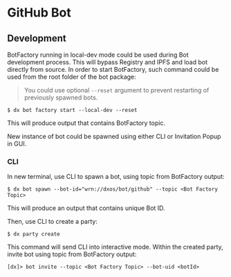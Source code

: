 # GitHub Bot

## Development

BotFactory running in local-dev mode could be used during Bot development process. This will bypass Registry and IPFS and load bot directly from source. In order to start BotFactory, such command could be used from the root folder of the bot package:

> You could use optional `--reset` argument to prevent restarting of previously spawned bots.

```
$ dx bot factory start --local-dev --reset
```

This will produce output that contains BotFactory topic.

New instance of bot could be spawned using either CLI or Invitation Popup in GUI.

### CLI

In new terminal, use CLI to spawn a bot, using topic from BotFactory output:

```
$ dx bot spawn --bot-id="wrn://dxos/bot/github" --topic <Bot Factory Topic>
```

This will produce an output that contains unique Bot ID.

Then, use CLI to create a party:

```
$ dx party create
```

This command will send CLI into interactive mode.
Within the created party, invite bot using topic from BotFactory output:

```
[dx]> bot invite --topic <Bot Factory Topic> --bot-uid <botId>
```
